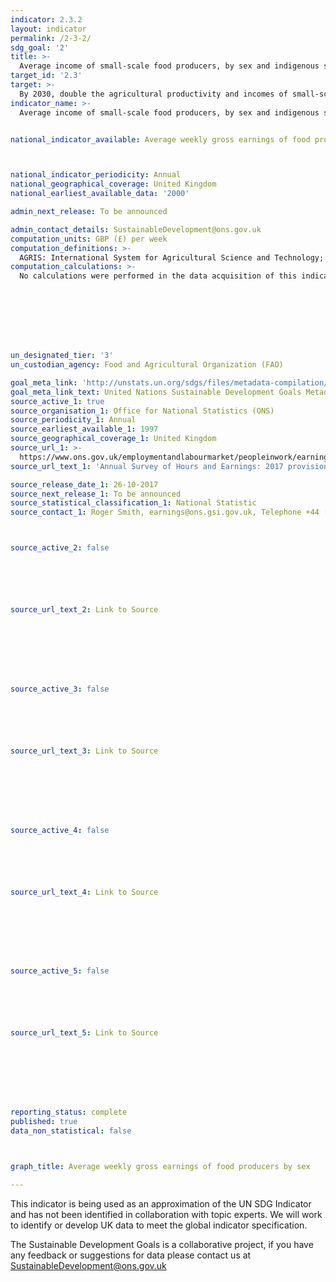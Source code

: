```yaml
---
indicator: 2.3.2
layout: indicator
permalink: /2-3-2/
sdg_goal: '2'
title: >-
  Average income of small-scale food producers, by sex and indigenous status
target_id: '2.3'
target: >-
  By 2030, double the agricultural productivity and incomes of small-scale food producers, in particular women, indigenous peoples, family farmers, pastoralists and fishers, including through secure and equal access to land, other productive resources and inputs, knowledge, financial services, markets and opportunities for value addition and non-farm employment
indicator_name: >-
  Average income of small-scale food producers, by sex and indigenous status


national_indicator_available: Average weekly gross earnings of food producers by sex



national_indicator_periodicity: Annual
national_geographical_coverage: United Kingdom
national_earliest_available_data: '2000'

admin_next_release: To be announced

admin_contact_details: SustainableDevelopment@ons.gov.uk
computation_units: GBP (£) per week
computation_definitions: >-
  AGRIS: International System for Agricultural Science and Technology; CAP: Common Agriculture Policy; IAEG:  Inter-Agency and Expert Group; IFAD: International Fund for Agricultural Development. Food production industries are defined using Standard Industrial Classification 2003 (SIC03) from 2000 to 2008 and Standard Industrial Classification 2007 (SIC07) from 2008 onwards. SIC03: SIC division 01 and 05 are used. SIC07: SIC division 01 and 03 are used. Low pay is defined as the value that is two-thirds of median hourly earnings and high pay is defined as the value that is 1.5 times median hourly earnings. For example, median hourly earnings for full-time employees in 2017 is £14.00, therefore low pay employees are considered to be anyone earning below two-thirds of £14.00, which is £9.33 and high pay full-time employees are those earning anything above 1.5 times £14.00, which is £21.00.
computation_calculations: >-
  No calculations were performed in the data acquisition of this indicator as appropriate data was readily available in the final format specified by this indicator. For insight into the details of potential calculations please refer to the original source metadata or source contact.








un_designated_tier: '3'
un_custodian_agency: Food and Agricultural Organization (FAO)

goal_meta_link: 'http://unstats.un.org/sdgs/files/metadata-compilation/Metadata-Goal-2.pdf'
goal_meta_link_text: United Nations Sustainable Development Goals Metadata (PDF 4.0 MB)
source_active_1: true
source_organisation_1: Office for National Statistics (ONS)
source_periodicity_1: Annual  
source_earliest_available_1: 1997
source_geographical_coverage_1: United Kingdom
source_url_1: >-
  https://www.ons.gov.uk/employmentandlabourmarket/peopleinwork/earningsandworkinghours/bulletins/annualsurveyofhoursandearnings/2017provisionaland2016revisedresults
source_url_text_1: 'Annual Survey of Hours and Earnings: 2017 provisional and 2016 revised results'

source_release_date_1: 26-10-2017
source_next_release_1: To be announced
source_statistical_classification_1: National Statistic
source_contact_1: Roger Smith, earnings@ons.gsi.gov.uk, Telephone +44 (0)1633 45 6120



source_active_2: false






source_url_text_2: Link to Source








source_active_3: false






source_url_text_3: Link to Source








source_active_4: false






source_url_text_4: Link to Source








source_active_5: false






source_url_text_5: Link to Source








reporting_status: complete
published: true
data_non_statistical: false



graph_title: Average weekly gross earnings of food producers by sex

---
```

This indicator is being used as an approximation of the UN SDG Indicator and has not been identified in collaboration with topic experts. We will work to identify or develop UK data to meet the global indicator specification.
  
The Sustainable Development Goals is a collaborative project, if you have any feedback or suggestions for data please contact us at <SustainableDevelopment@ons.gov.uk>


